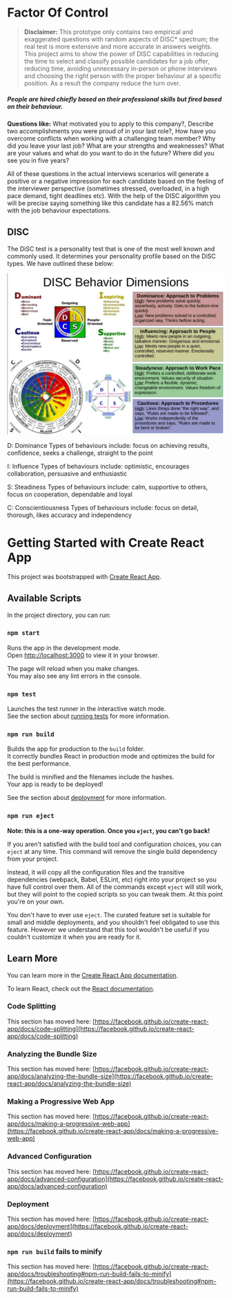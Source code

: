 # Factor Of Control

> **Disclaimer:** This prototype only contains two empirical and exaggerated questions with random aspects of DISC* spectrum; the real test is more extensive and more accurate in answers weights. This project aims to show the power of DISC capabilities in reducing the time to select and classify possible candidates for a job offer, reducing time, avoiding unnecessary in-person or phone interviews and choosing the right person with the proper behaviour at a specific position. As a result the company reduce the turn over.

##### People are hired chiefly based on their professional skills but fired based on their behaviour.

**Questions like:** What motivated you to apply to this company?, Describe two accomplishments you were proud of in your last role?, How have you overcome conflicts when working with a challenging team member? Why did you leave your last job? What are your strengths and weaknesses? What are your values and what do you want to do in the future? Where did you see you in five years?

All of these questions in the actual interviews scenarios will generate a positive or a negative impression for each candidate based on the feeling of the interviewer perspective (sometimes stressed, overloaded, in a high pace demand, tight deadlines etc). With the help of the DISC algorithm you will be precise saying something like this candidate has a 82.56% match with the job behaviour expectations.


## DISC

The DiSC test is a personality test that is one of the most well known and commonly used. It determines your personality profile based on the DiSC types. We have outlined these below:

 ![DISC](docs/DISC.jpg)

D: Dominance
Types of behaviours include: focus on achieving results, confidence, seeks a challenge, straight to the point

I: Influence
Types of behaviours include: optimistic, encourages collaboration, persuasive and enthusiastic

S: Steadiness
Types of behaviours include: calm, supportive to others, focus on cooperation, dependable and loyal

C: Conscientiousness
Types of behaviours include: focus on detail, thorough, likes accuracy and independency


# Getting Started with Create React App

This project was bootstrapped with [Create React App](https://github.com/facebook/create-react-app).

## Available Scripts

In the project directory, you can run:

### `npm start`

Runs the app in the development mode.\
Open [http://localhost:3000](http://localhost:3000) to view it in your browser.

The page will reload when you make changes.\
You may also see any lint errors in the console.

### `npm test`

Launches the test runner in the interactive watch mode.\
See the section about [running tests](https://facebook.github.io/create-react-app/docs/running-tests) for more information.

### `npm run build`

Builds the app for production to the `build` folder.\
It correctly bundles React in production mode and optimizes the build for the best performance.

The build is minified and the filenames include the hashes.\
Your app is ready to be deployed!

See the section about [deployment](https://facebook.github.io/create-react-app/docs/deployment) for more information.

### `npm run eject`

**Note: this is a one-way operation. Once you `eject`, you can't go back!**

If you aren't satisfied with the build tool and configuration choices, you can `eject` at any time. This command will remove the single build dependency from your project.

Instead, it will copy all the configuration files and the transitive dependencies (webpack, Babel, ESLint, etc) right into your project so you have full control over them. All of the commands except `eject` will still work, but they will point to the copied scripts so you can tweak them. At this point you're on your own.

You don't have to ever use `eject`. The curated feature set is suitable for small and middle deployments, and you shouldn't feel obligated to use this feature. However we understand that this tool wouldn't be useful if you couldn't customize it when you are ready for it.

## Learn More

You can learn more in the [Create React App documentation](https://facebook.github.io/create-react-app/docs/getting-started).

To learn React, check out the [React documentation](https://reactjs.org/).

### Code Splitting

This section has moved here: [https://facebook.github.io/create-react-app/docs/code-splitting](https://facebook.github.io/create-react-app/docs/code-splitting)

### Analyzing the Bundle Size

This section has moved here: [https://facebook.github.io/create-react-app/docs/analyzing-the-bundle-size](https://facebook.github.io/create-react-app/docs/analyzing-the-bundle-size)

### Making a Progressive Web App

This section has moved here: [https://facebook.github.io/create-react-app/docs/making-a-progressive-web-app](https://facebook.github.io/create-react-app/docs/making-a-progressive-web-app)

### Advanced Configuration

This section has moved here: [https://facebook.github.io/create-react-app/docs/advanced-configuration](https://facebook.github.io/create-react-app/docs/advanced-configuration)

### Deployment

This section has moved here: [https://facebook.github.io/create-react-app/docs/deployment](https://facebook.github.io/create-react-app/docs/deployment)

### `npm run build` fails to minify

This section has moved here: [https://facebook.github.io/create-react-app/docs/troubleshooting#npm-run-build-fails-to-minify](https://facebook.github.io/create-react-app/docs/troubleshooting#npm-run-build-fails-to-minify)
